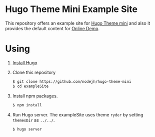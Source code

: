 # Hugo Theme Mini Example Site

This repository offers an example site for [Hugo Theme mini](https://github.com/nodejh/hugo-theme-mini) and also it provides the default content for [Online Demo](http://nodejh.github.io/hugo-theme-mini).

# Using

1. [Install Hugo](https://gohugo.io/overview/installing/)
2. Clone this repository

    ```bash
    $ git clone https://github.com/nodejh/hugo-theme-mini
    $ cd exampleSite
    ```
3. Install npm packages.

    ```bash
    $ npm install
    ```

3. Run Hugo server. The exampleSite uses theme `ryder` by setting `themesDir` as `../../`.

    ```bash
    $ hugo server
    ```
